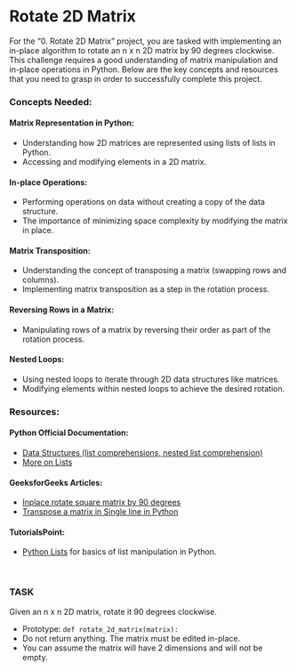 # Rotate 2D Matrix

For the “0. Rotate 2D Matrix” project, you are tasked with implementing an in-place algorithm to rotate an n x n 2D matrix by 90 degrees clockwise. This challenge requires a good understanding of matrix manipulation and in-place operations in Python. Below are the key concepts and resources that you need to grasp in order to successfully complete this project.

### Concepts Needed:
#### Matrix Representation in Python:

* Understanding how 2D matrices are represented using lists of lists in Python.
* Accessing and modifying elements in a 2D matrix.
#### In-place Operations:

* Performing operations on data without creating a copy of the data structure.
* The importance of minimizing space complexity by modifying the matrix in place.
#### Matrix Transposition:

* Understanding the concept of transposing a matrix (swapping rows and columns).
* Implementing matrix transposition as a step in the rotation process.
#### Reversing Rows in a Matrix:

* Manipulating rows of a matrix by reversing their order as part of the rotation process.
#### Nested Loops:

* Using nested loops to iterate through 2D data structures like matrices.
* Modifying elements within nested loops to achieve the desired rotation.
### Resources:
#### Python Official Documentation:

* [Data Structures (list comprehensions, nested list comprehension)](https://docs.python.org/3/tutorial/datastructures.html)
* [More on Lists](https://docs.python.org/3/tutorial/datastructures.html#more-on-lists)
#### GeeksforGeeks Articles:

* [Inplace rotate square matrix by 90 degrees](https://www.geeksforgeeks.org/inplace-rotate-square-matrix-by-90-degrees/)
* [Transpose a matrix in Single line in Python](https://www.geeksforgeeks.org/transpose-matrix-single-line-python/)
#### TutorialsPoint:

* [Python Lists](https://www.tutorialspoint.com/python/python_lists.htm) for basics of list manipulation in Python.
<br>

### TASK
Given an n x n 2D matrix, rotate it 90 degrees clockwise.

* Prototype: ```def rotate_2d_matrix(matrix):```
* Do not return anything. The matrix must be edited in-place.
* You can assume the matrix will have 2 dimensions and will not be empty.